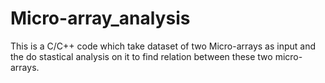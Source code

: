 # Micro-array_analysis

This is a C/C++ code which take dataset of two Micro-arrays as input and the do stastical analysis on it to find relation between these two micro-arrays.

